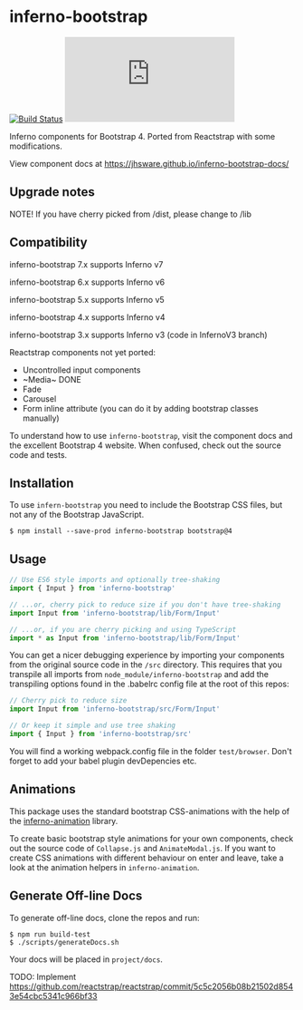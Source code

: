 # inferno-bootstrap
[![Build Status](https://travis-ci.org/jhsware/inferno-bootstrap.svg?branch=master)](https://travis-ci.org/jhsware/inferno-bootstrap)
[![gzip size](http://img.badgesize.io/https://unpkg.com/inferno-bootstrap/dist/cjs/index.min.js?compression=gzip)](https://unpkg.com/inferno-bootstrap/dist/cjs/index.min.js)

Inferno components for Bootstrap 4. Ported from Reactstrap with some modifications.

View component docs at https://jhsware.github.io/inferno-bootstrap-docs/

## Upgrade notes
NOTE! If you have cherry picked from /dist, please change to /lib

## Compatibility
inferno-bootstrap 7.x supports Inferno v7

inferno-bootstrap 6.x supports Inferno v6

inferno-bootstrap 5.x supports Inferno v5

inferno-bootstrap 4.x supports Inferno v4

inferno-bootstrap 3.x supports Inferno v3 (code in InfernoV3 branch)

Reactstrap components not yet ported:
- Uncontrolled input components
- ~Media~ DONE
- Fade
- Carousel
- Form inline attribute (you can do it by adding bootstrap classes manually)

To understand how to use `inferno-bootstrap`, visit the component docs and the excellent Bootstrap 4 website. When confused, check out the source code and tests.

## Installation
To use `infern-bootstrap` you need to include the Bootstrap CSS files, but not any of the Bootstrap JavaScript.

```
$ npm install --save-prod inferno-bootstrap bootstrap@4
```

## Usage 
```JavaScript
// Use ES6 style imports and optionally tree-shaking
import { Input } from 'inferno-bootstrap'

// ...or, cherry pick to reduce size if you don't have tree-shaking
import Input from 'inferno-bootstrap/lib/Form/Input'

// ...or, if you are cherry picking and using TypeScript
import * as Input from 'inferno-bootstrap/lib/Form/Input'
```

You can get a nicer debugging experience by importing your components from the original source code
in the `/src` directory. This requires that you transpile all imports from `node_module/inferno-bootstrap` and add the transpiling options found in the .babelrc config file at the root of this repos:

```JavaScript
// Cherry pick to reduce size
import Input from 'inferno-bootstrap/src/Form/Input'

// Or keep it simple and use tree shaking
import { Input } from 'inferno-bootstrap/src'
```

You will find a working webpack.config file in the folder `test/browser`. Don't forget to add your babel plugin devDepencies etc.

## Animations ##
This package uses the standard bootstrap CSS-animations with the help of the [inferno-animation](https://github.com/jhsware/inferno-animation) library.

To create basic bootstrap style animations for your own components, check out the source code of 
`Collapse.js` and `AnimateModal.js`. If you want to create CSS animations with different behaviour on enter
and leave, take a look at the animation helpers in `inferno-animation`.

## Generate Off-line Docs ##
To generate off-line docs, clone the repos and run:

```
$ npm run build-test
$ ./scripts/generateDocs.sh
```

Your docs will be placed in `project/docs`.

TODO: Implement https://github.com/reactstrap/reactstrap/commit/5c5c2056b08b21502d8543e54cbc5341c966bf33
